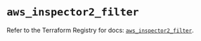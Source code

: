 # `aws_inspector2_filter`

Refer to the Terraform Registry for docs: [`aws_inspector2_filter`](https://registry.terraform.io/providers/hashicorp/aws/6.8.0/docs/resources/inspector2_filter).
